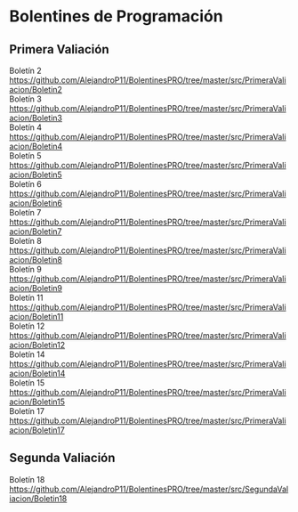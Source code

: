# Bolentines de Programación
## Primera Valiación
Boletín 2 https://github.com/AlejandroP11/BolentinesPRO/tree/master/src/PrimeraValiacion/Boletin2 <br/>
Boletín 3 https://github.com/AlejandroP11/BolentinesPRO/tree/master/src/PrimeraValiacion/Boletin3 <br/>
Boletín 4 https://github.com/AlejandroP11/BolentinesPRO/tree/master/src/PrimeraValiacion/Boletin4 <br/>
Boletín 5 https://github.com/AlejandroP11/BolentinesPRO/tree/master/src/PrimeraValiacion/Boletin5 <br/>
Boletín 6 https://github.com/AlejandroP11/BolentinesPRO/tree/master/src/PrimeraValiacion/Boletin6 <br/>
Boletín 7 https://github.com/AlejandroP11/BolentinesPRO/tree/master/src/PrimeraValiacion/Boletin7 <br/> 
Boletín 8 https://github.com/AlejandroP11/BolentinesPRO/tree/master/src/PrimeraValiacion/Boletin8 <br/>
Boletín 9 https://github.com/AlejandroP11/BolentinesPRO/tree/master/src/PrimeraValiacion/Boletin9 <br/>
Boletín 11 https://github.com/AlejandroP11/BolentinesPRO/tree/master/src/PrimeraValiacion/Boletin11 <br/>
Boletín 12 https://github.com/AlejandroP11/BolentinesPRO/tree/master/src/PrimeraValiacion/Boletin12 <br/>
Boletín 14 https://github.com/AlejandroP11/BolentinesPRO/tree/master/src/PrimeraValiacion/Boletin14 <br/>
Boletín 15 https://github.com/AlejandroP11/BolentinesPRO/tree/master/src/PrimeraValiacion/Boletin15 <br/>
Boletín 17 https://github.com/AlejandroP11/BolentinesPRO/tree/master/src/PrimeraValiacion/Boletin17 <br/>
## Segunda Valiación
Boletín 18 https://github.com/AlejandroP11/BolentinesPRO/tree/master/src/SegundaValiacion/Boletin18 <br/>
